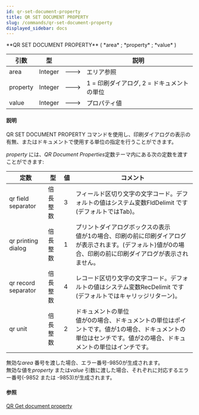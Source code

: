```yaml
---
id: qr-set-document-property
title: QR SET DOCUMENT PROPERTY
slug: /commands/qr-set-document-property
displayed_sidebar: docs
---
```


<!--REF #_command_.QR SET DOCUMENT PROPERTY.Syntax-->**QR SET DOCUMENT PROPERTY** ( *area* ; *property* ; *value* )<!-- END REF-->
<!--REF #_command_.QR SET DOCUMENT PROPERTY.Params-->
| 引数 | 型 |  | 説明 |
| --- | --- | --- | --- |
| area | Integer | &#x1F852; | エリア参照 |
| property | Integer | &#x1F852; | 1 = 印刷ダイアログ, 2 = ドキュメントの単位 |
| value | Integer | &#x1F852; | プロパティ値 |

<!-- END REF-->

#### 説明 

<!--REF #_command_.QR SET DOCUMENT PROPERTY.Summary-->QR SET DOCUMENT PROPERTY コマンドを使用し、印刷ダイアログの表示の有無、またはドキュメントで使用する単位の指定を行うことができます。<!-- END REF-->

*property* には、*QR Document Properties*定数テーマ内にある次の定数を渡すことができます: 

| 定数                  | 型    | 値 | コメント                                                                                         |
| ------------------- | ---- | - | -------------------------------------------------------------------------------------------- |
| qr field separator  | 倍長整数 | 3 | フィールド区切り文字の文字コード。デフォルトの値はシステム変数FldDelimit です(デフォルトではTab)。                                    |
| qr printing dialog  | 倍長整数 | 1 | プリントダイアログボックスの表示<br/>値が1の場合、印刷の前に印刷ダイアログが表示されます。(デフォルト)値が0の場合、印刷の前に印刷ダイアログが表示されません。  |
| qr record separator | 倍長整数 | 4 | レコード区切り文字の文字コード。デフォルトの値はシステム変数RecDelimit です(デフォルトではキャリッジリターン)。                               |
| qr unit             | 倍長整数 | 2 | ドキュメントの単位<br/>値が0の場合、ドキュメントの単位はポイントです。値が1の場合、ドキュメントの単位はセンチです。値が2の場合、ドキュメントの単位はインチです。 |

無効な*area* 番号を渡した場合、エラー番号-9850が生成されます。  
無効な値を*property* または*value* 引数に渡した場合、それぞれに対応するエラー番号(-9852 または -9853)が生成されます。

#### 参照 

[QR Get document property](qr-get-document-property.md)  